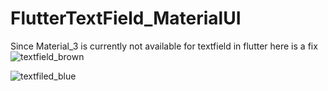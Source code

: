 # FlutterTextField_MaterialUI
Since Material_3 is currently not available for textfield in flutter here is a fix
![textfield_brown](https://user-images.githubusercontent.com/80157961/210615804-054f5522-27e3-4cf8-bc5e-1d5cec20dc30.png)

![textfiled_blue](https://user-images.githubusercontent.com/80157961/210615813-de81e42f-eaa3-4691-9366-1a229f6bfc02.png)

